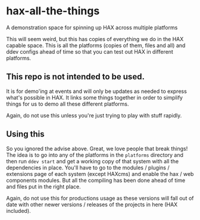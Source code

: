 # hax-all-the-things
A demonstration space for spinning up HAX across multiple platforms

This will seem weird, but this has copies of everything we do in the HAX capable space.
This is all the platforms (copies of them, files and all) and ddev configs ahead of time
so that you can test out HAX in different platforms.

## This repo is not intended to be used.
It is for demo'ing at events and will only be updates as needed to express what's possible in HAX. It links some things together in order to simplify things for us to demo all these different platforms.

Again, do not use this unless you're just trying to play with stuff rapidly.

## Using this
So you ignored the advise above. Great, we love people that break things!
The idea is to go into any of the platforms in the `platforms` directory and then run `ddev start` and get a working copy of that system with all the dependencies in place. You'll have to go to the modules / plugins / extensions page of each system (except HAXcms) and enable the hax / web components modules. But all the compiling has been done ahead of time and files put in the right place.

Again, do not use this for productions usage as these versions will fall out of date with other newer versions / releases of the projects in here (HAX included).